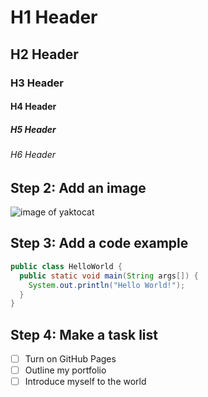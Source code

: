 # H1 Header
## H2 Header
### H3 Header
#### H4 Header
##### H5 Header
###### H6 Header

## Step 2: Add an image
![image of yaktocat](https://octodex.github.com/images/yaktocat.png)

## Step 3: Add a code example
``` java
public class HelloWorld {
  public static void main(String args[]) {
    System.out.println("Hello World!");
  }
}
```
## Step 4: Make a task list
- [ ] Turn on GitHub Pages
- [ ] Outline my portfolio
- [ ] Introduce myself to the world
